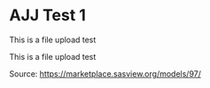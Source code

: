 # AJJ Test 1

This is a file upload test

This is a file upload test

Source: https://marketplace.sasview.org/models/97/
